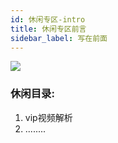 ```yaml
---
id: 休闲专区-intro
title: 休闲专区前言
sidebar_label: 写在前面
---
```


![](https://pic.imgdb.cn/item/66ede2f0f21886ccc09722bd.jpg)

### 休闲目录:
1. vip视频解析
2. ........





